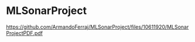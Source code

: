 # MLSonarProject

https://github.com/ArmandoFerraj/MLSonarProject/files/10611920/MLSonarProjectPDF.pdf
